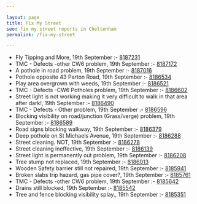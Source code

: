 ```yaml
---

layout: page
title: Fix My Street
seo: fix my street reports in Cheltenham
permalink: /fix-my-street

---
```


<!-- fix_marker starts -->

- Fly Tipping and More, 19th September :- [8187231](https://www.fixmystreet.com/report/8187231)
- TMC - Defects -other CW6 problem, 19th September :- [8187172](https://www.fixmystreet.com/report/8187172)
- A pothole in road problem, 19th September :- [8187016](https://www.fixmystreet.com/report/8187016)
- Pothole opposite 43 Parton Road, 19th September :- [8186534](https://www.fixmystreet.com/report/8186534)
- Play area overgrown with weeds, 19th September :- [8186521](https://www.fixmystreet.com/report/8186521)
- TMC - Defects -CW6 Potholes  problem, 19th September :- [8186602](https://www.fixmystreet.com/report/8186602)
- Street light is not working making it very difficult to walk in that area after dark!, 19th September :- [8186490](https://www.fixmystreet.com/report/8186490)
- TMC - Defects - Other problem, 19th September :- [8186596](https://www.fixmystreet.com/report/8186596)
- Blocking visibility on road/junction (Grass/verge) problem, 19th September :- [8186589](https://www.fixmystreet.com/report/8186589)
- Road signs blocking walkway, 19th September :- [8186379](https://www.fixmystreet.com/report/8186379)
- Deep pothole on St Michaels Avenue, 19th September :- [8186288](https://www.fixmystreet.com/report/8186288)
- Street cleaning. NOT, 19th September :- [8186278](https://www.fixmystreet.com/report/8186278)
- Street cleaning ineffective, 19th September :- [8186139](https://www.fixmystreet.com/report/8186139)
- Street light is permanently out problem, 19th September :- [8186208](https://www.fixmystreet.com/report/8186208)
- Tree stump not replaced, 19th September :- [8186013](https://www.fixmystreet.com/report/8186013)
- Wooden Safety barrier still not repaired, 19th September :- [8185941](https://www.fixmystreet.com/report/8185941)
- Broken slabs trip hazard, gas pipe cover?, 19th September :- [8185761](https://www.fixmystreet.com/report/8185761)
- TMC - Defects -other CW6 problem, 19th September :- [8185642](https://www.fixmystreet.com/report/8185642)
- Drains still blocked, 19th September :- [8185542](https://www.fixmystreet.com/report/8185542)
- Tree and fence blocking visibility splay., 19th September :- [8185351](https://www.fixmystreet.com/report/8185351)

<!-- fix_marker ends -->